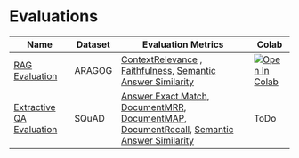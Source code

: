 # Evaluations

Name                                                                      | Dataset       | Evaluation Metrics | Colab                                                                                                                                                                                                                                          |
--------------------------------------------------------------------------|---------------|--------------------|------------------------------------------------------------------------------------------------------------------------------------------------------------------------------------------------------------------------------------------------|
[RAG Evaluation](evaluation_aragog.py)                        | ARAGOG        | [ContextRelevance](https://docs.haystack.deepset.ai/docs/contextrelevanceevaluator) , [Faithfulness](https://docs.haystack.deepset.ai/docs/faithfulnessevaluator), [Semantic Answer Similarity](https://docs.haystack.deepset.ai/docs/sasevaluator)   | <a href="https://colab.research.google.com/github/deepset-ai/haystack-evaluation/blob/main/evaluations/evaluation_aragog.ipynb" target="_parent"><img src="https://colab.research.google.com/assets/colab-badge.svg" alt="Open In Colab"/></a> |
[Extractive QA Evaluation](evaluation_squad_extractive_qa.py)  | SQuAD         | [Answer Exact Match](https://docs.haystack.deepset.ai/docs/answerexactmatchevaluator), [DocumentMRR](https://docs.haystack.deepset.ai/docs/documentmrrevaluator), [DocumentMAP](https://docs.haystack.deepset.ai/docs/documentmapevaluator), [DocumentRecall](https://docs.haystack.deepset.ai/docs/documentrecallevaluator), [Semantic Answer Similarity](https://docs.haystack.deepset.ai/docs/sasevaluator)   | ToDo                                                                                                                                                                                                                                           |